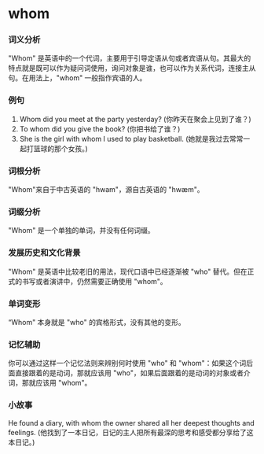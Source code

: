 # whom

### 词义分析

  

"Whom" 是英语中的一个代词，主要用于引导定语从句或者宾语从句。其最大的特点就是既可以作为疑问词使用，询问对象是谁，也可以作为关系代词，连接主从句。在用法上，"whom" 一般指作宾语的人。

  

### 例句

  

1.  Whom did you meet at the party yesterday? (你昨天在聚会上见到了谁？)
2.  To whom did you give the book? (你把书给了谁？)
3.  She is the girl with whom I used to play basketball. (她就是我过去常常一起打篮球的那个女孩。)

  

### 词根分析

  

"Whom"来自于中古英语的 "hwam"，源自古英语的 "hwæm"。

  

### 词缀分析

  

"Whom" 是一个单独的单词，并没有任何词缀。

  

### 发展历史和文化背景

  

"Whom" 是英语中比较老旧的用法，现代口语中已经逐渐被 "who" 替代。但在正式的书写或者演讲中，仍然需要正确使用 "whom"。

  

### 单词变形

  

“Whom" 本身就是 "who" 的宾格形式，没有其他的变形。

  

### 记忆辅助

  

你可以通过这样一个记忆法则来辨别何时使用 "who" 和 "whom"：如果这个词后面直接跟着的是动词，那就应该用 "who"，如果后面跟着的是动词的对象或者介词，那就应该用 "whom"。

  

### 小故事

  

He found a diary, with whom the owner shared all her deepest thoughts and feelings. (他找到了一本日记，日记的主人把所有最深的思考和感受都分享给了这本日记。)
